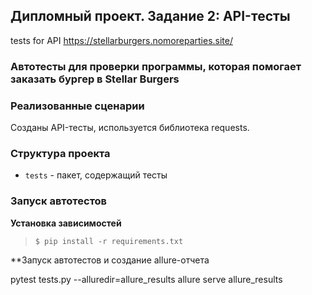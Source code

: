 ## Дипломный проект. Задание 2: API-тесты
tests for API https://stellarburgers.nomoreparties.site/

### Автотесты для проверки программы, которая помогает заказать бургер в Stellar Burgers

### Реализованные сценарии

Созданы API-тесты, используется библиотека requests.  
### Структура проекта

- `tests` - пакет, содержащий тесты
### Запуск автотестов

**Установка зависимостей**

> `$ pip install -r requirements.txt`

**Запуск автотестов и создание allure-отчета 

>  
pytest tests.py --alluredir=allure_results
allure serve allure_results




